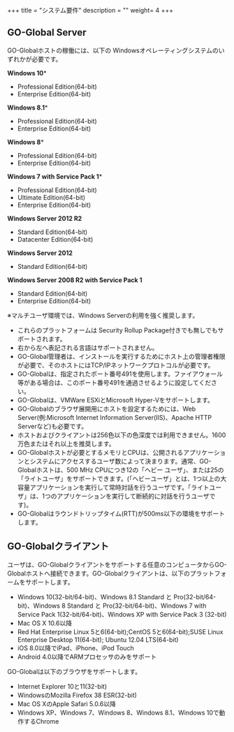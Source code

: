 +++
title = "システム要件"
description = ""
weight= 4
+++

## GO-Global Server

GO-Globalホストの稼働には、以下の Windowsオペレーティングシステムのいずれかが必要です。

**Windows 10***

* Professional Edition(64-bit)
* Enterprise Edition(64-bit)

**Windows 8.1***

* Professional Edition(64-bit)
* Enterprise Edition(64-bit)

**Windows 8***

* Professional Edition(64-bit)
* Enterprise Edition(64-bit)

**Windows 7 with Service Pack 1***

* Professional Edition(64-bit)
* Ultimate Edition(64-bit)
* Enterprise Edition(64-bit)

**Windows Server 2012 R2**

* Standard Edition(64-bit)
* Datacenter Edition(64-bit)

**Windows Server 2012**

* Standard Edition(64-bit)

**Windows Server 2008 R2 with Service Pack 1**

* Standard Edition(64-bit)
* Enterprise Edition(64-bit)

※マルチユーザ環境では、Windows Serverの利用を強く推奨します。

* これらのプラットフォームは Security Rollup Package付きでも無しでもサポートされます。
* 右から左へ表記される言語はサポートされません。
* GO-Global管理者は、インストールを実行するためにホスト上の管理者権限が必要で、そのホストにはTCP/IPネットワークプロトコルが必要です。
* GO-Globalは、指定されたポート番号491を使用します。ファイアウォール等がある場合は、このポート番号491を通過させるように設定してください。
* GO-Globalは、VMWare ESXiとMicrosoft Hyper-Vをサポートします。
* GO-Globalのブラウザ展開用にホストを設定するためには、Web Server(例:Microsoft Internet Information Server(IIS)、Apache HTTP Serverなど)も必要です。
* ホストおよびクライアントは256色以下の色深度では利用できません。1600万色またはそれ以上を推奨します。
* GO-Globalホストが必要とするメモリとCPUは、公開されるアプリケーションとシステムにアクセスするユーザ数によって決まります。通常、GO-Globalホストは、500 MHz CPUにつき12の「ヘビー ユーザ」、または25の「ライトユーザ」をサポートできます。(「ヘビーユーザ」とは、1つ以上の大容量アプリケーションを実行して常時対話を行うユーザです。「ライトユーザ」は、1つのアプリケーションを実行して断続的に対話を行うユーザです)。
* GO-Globalはラウンドトリップタイム(RTT)が500ms以下の環境をサポートします。

## GO-Globalクライアント

ユーザは、GO-Globalクライアントをサポートする任意のコンピュータからGO-Globalホストへ接続できます。GO-Globalクライアントは、以下のプラットフォームをサポートします。

* Windows 10(32-bit/64-bit)、Windows 8.1 Standard と Pro(32-bit/64-bit)、Windows 8 Standard と Pro(32-bit/64-bit)、Windows 7 with Service Pack 1(32-bit/64-bit)、Windows XP with Service Pack 3 (32-bit)
* Mac OS X 10.6以降
* Red Hat Enterprise Linux 5と6(64-bit);CentOS 5と6(64-bit);SUSE Linux Enterprise Desktop 11(64-bit);  Ubuntu 12.04 LTS(64-bit)
* iOS 8.0以降でiPad、iPhone、iPod Touch
* Android 4.0以降でARMプロセッサのみをサポート

GO-Globalは以下のブラウザをサポートします。

* Internet Explorer 10と11(32-bit)
* WindowsのMozilla Firefox 38 ESR(32-bit)
* Mac OS XのApple Safari 5.0.6以降
* Windows XP、Windows 7、Windows 8、Windows 8.1、Windows 10で動作するChrome